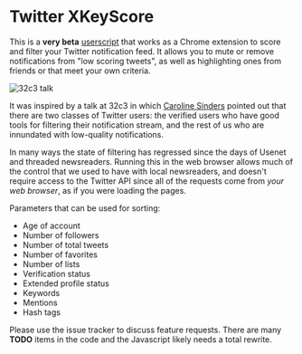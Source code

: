 Twitter XKeyScore
===

This is a **very beta** [userscript](https://en.wikipedia.org/wiki/Greasemonkey)
that works as a Chrome extension to score and filter your Twitter
notification feed.  It allows you to mute or remove notifications
from "low scoring tweets", as well as highlighting ones from friends
or that meet your own criteria.

![32c3 talk](https://farm6.staticflickr.com/5623/23696720549_3e6f8bb41a_z_d.jpg)

It was inspired by a talk at 32c3 in which [Caroline Sinders](https://twitter.com/carolinesinders) pointed
out that there are two classes of Twitter users: the verified users
who have good tools for filtering their notification stream, and
the rest of us who are innundated with low-quality notifications.

In many ways the state of filtering has regressed since the days
of Usenet and threaded newsreaders.  Running this in the web browser
allows much of the control that we used to have with local newsreaders,
and doesn't require access to the Twitter API since all of the
requests come from *your web browser*, as if you were loading the pages.

Parameters that can be used for sorting:

* Age of account
* Number of followers
* Number of total tweets
* Number of favorites
* Number of lists
* Verification status
* Extended profile status
* Keywords
* Mentions
* Hash tags

Please use the issue tracker to discuss feature requests. There are many
**TODO** items in the code and the Javascript likely needs a total rewrite.
